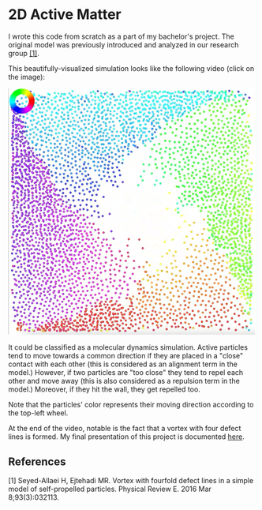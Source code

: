 # 2D Active Matter


I wrote this code from scratch as a part of my bachelor's project. The original model was previously introduced and analyzed in our research group [[1]](#1).

This beautifully-visualized simulation looks like the following video (click on the image):

<a href="https://www.youtube.com/watch?v=QI_4dZvm48M&ab_channel=KayhanMomeni">
         <img alt="2D Active Matter Simulation Video" src="https://github.com/kayhan-momeni-1995/Active-matter-2D/blob/main/2D%20active%20matter.png?raw=true"
              width=500"></a>
                   
It could be classified as a molecular dynamics simulation. Active particles tend to move towards a common direction if they are placed in a "close" contact with each other (this is considered as an alignment term in the model.) However, if two particles are "too close" they tend to repel each other and move away (this is also considered as a repulsion term in the model.) Moreover, if they hit the wall, they get repelled too.

Note that the particles' color represents their moving direction according to the top-left wheel.
                        
At the end of the video, notable is the fact that a vortex with four defect lines is formed. My final presentation of this project is documented [here](http://softmatter.physics.sharif.edu/wp-content/uploads/2018/09/kayhan/assets/player/KeynoteDHTMLPlayer.html).


## References
<a id="1">[1]</a> 
Seyed-Allaei H, Ejtehadi MR.
Vortex with fourfold defect lines in a simple model of self-propelled particles.
Physical Review E. 2016 Mar 8;93(3):032113.
